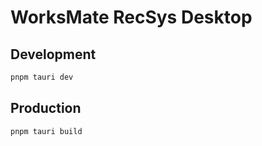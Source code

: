 # WorksMate RecSys Desktop

## Development

```bash
pnpm tauri dev
```

## Production

```bash
pnpm tauri build
```
